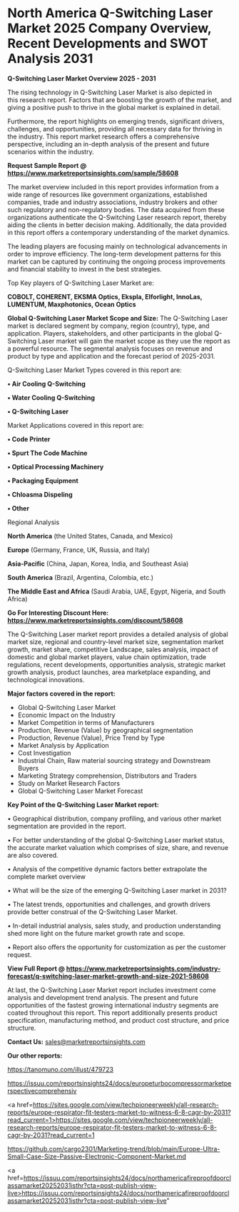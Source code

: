 # North America Q-Switching Laser Market 2025 Company Overview, Recent Developments and SWOT Analysis 2031

<Strong> Q-Switching Laser Market Overview 2025 - 2031</strong>

The rising technology in Q-Switching Laser Market is also depicted in this research report. Factors that are boosting the growth of the market, and giving a positive push to thrive in the global market is explained in detail.

Furthermore, the report highlights on emerging trends, significant drivers, challenges, and opportunities, providing all necessary data for thriving in the industry. This report market research offers a comprehensive perspective, including an in-depth analysis of the present and future scenarios within the industry.

<strong>Request Sample Report @ <a href=https://www.marketreportsinsights.com/sample/58608>https://www.marketreportsinsights.com/sample/58608</a></strong>

The market overview included in this report provides information from a wide range of resources like government organizations, established companies, trade and industry associations, industry brokers and other such regulatory and non-regulatory bodies. The data acquired from these organizations authenticate the Q-Switching Laser research report, thereby aiding the clients in better decision making. Additionally, the data provided in this report offers a contemporary understanding of the market dynamics.

The leading players are focusing mainly on technological advancements in order to improve efficiency. The long-term development patterns for this market can be captured by continuing the ongoing process improvements and financial stability to invest in the best strategies.

Top Key players of Q-Switching Laser Market are:

<strong>COBOLT, COHERENT, EKSMA Optics, Ekspla, Elforlight, InnoLas, LUMENTUM, Maxphotonics, Ocean Optics</strong>

<strong><b>Global Q-Switching Laser Market Scope and Size:</b></strong>
The Q-Switching Laser market is declared segment by company, region (country), type, and application. Players, stakeholders, and other participants in the global Q-Switching Laser market will gain the market scope as they use the report as a powerful resource. The segmental analysis focuses on revenue and product by type and application and the forecast period of 2025-2031.

Q-Switching Laser Market Types covered in this report are:

<strong>• Air Cooling Q-Switching

• Water Cooling Q-Switching

• Q-Switching Laser</strong>

Market Applications covered in this report are:

<strong>• Code Printer

• Spurt The Code Machine

• Optical Processing Machinery

• Packaging Equipment

• Chloasma Dispeling

• Other</strong> 

Regional Analysis

<strong>North America</strong> (the United States, Canada, and Mexico)

<strong>Europe</strong> (Germany, France, UK, Russia, and Italy)

<strong>Asia-Pacific</strong> (China, Japan, Korea, India, and Southeast Asia)

<strong>South America</strong> (Brazil, Argentina, Colombia, etc.)

<strong>The Middle East and Africa</strong> (Saudi Arabia, UAE, Egypt, Nigeria, and South Africa)

<strong>Go For Interesting Discount Here: <a href=https://www.marketreportsinsights.com/discount/58608>https://www.marketreportsinsights.com/discount/58608</a></strong>

The Q-Switching Laser market report provides a detailed analysis of global market size, regional and country-level market size, segmentation market growth, market share, competitive Landscape, sales analysis, impact of domestic and global market players, value chain optimization, trade regulations, recent developments, opportunities analysis, strategic market growth analysis, product launches, area marketplace expanding, and technological innovations.

<strong><b>Major factors covered in the report:</b></strong>
<ul>
  <li>Global Q-Switching Laser Market </li>
  <li>Economic Impact on the Industry</li>
  <li>Market Competition in terms of Manufacturers</li>
  <li>Production, Revenue (Value) by geographical segmentation</li>
  <li>Production, Revenue (Value), Price Trend by Type</li>
  <li>Market Analysis by Application</li>
  <li>Cost Investigation</li>
  <li>Industrial Chain, Raw material sourcing strategy and Downstream Buyers</li>
  <li>Marketing Strategy comprehension, Distributors and Traders</li>
  <li>Study on Market Research Factors</li>
  <li>Global Q-Switching Laser Market Forecast</li>
</ul>

<strong><b>Key Point of the Q-Switching Laser Market report:</b></strong>

• Geographical distribution, company profiling, and various other market segmentation are provided in the report.

• For better understanding of the global Q-Switching Laser market status, the accurate market valuation which comprises of size, share, and revenue are also covered.

• Analysis of the competitive dynamic factors better extrapolate the complete market overview

• What will be the size of the emerging Q-Switching Laser market in 2031?

• The latest trends, opportunities and challenges, and growth drivers provide better construal of the Q-Switching Laser Market.

• In-detail industrial analysis, sales study, and production understanding shed more light on the future market growth rate and scope.

• Report also offers the opportunity for customization as per the customer request.

<strong><b>View Full Report @ <a href=https://www.marketreportsinsights.com/industry-forecast/q-switching-laser-market-growth-and-size-2021-58608>https://www.marketreportsinsights.com/industry-forecast/q-switching-laser-market-growth-and-size-2021-58608</a></b></strong>


At last, the Q-Switching Laser Market report includes investment come analysis and development trend analysis. The present and future opportunities of the fastest growing international industry segments are coated throughout this report. This report additionally presents product specification, manufacturing method, and product cost structure, and price structure.

<strong>Contact Us:</strong>
sales@marketreportsinsights.com

<strong>Our other reports:</strong>

<a href=https://tanomuno.com/illust/479723>https://tanomuno.com/illust/479723</a>

<a href=https://issuu.com/reportsinsights24/docs/europeturbocompressormarketperspectivecomprehensiv>https://issuu.com/reportsinsights24/docs/europeturbocompressormarketperspectivecomprehensiv</a>

<a href=https://sites.google.com/view/techpioneerweekly/all-research-reports/europe-respirator-fit-testers-market-to-witness-6-8-cagr-by-2031?read_current=1>https://sites.google.com/view/techpioneerweekly/all-research-reports/europe-respirator-fit-testers-market-to-witness-6-8-cagr-by-2031?read_current=1</a>

<a href=https://github.com/cargo2301/Marketing-trend/blob/main/Europe-Ultra-Small-Case-Size-Passive-Electronic-Component-Market.md>https://github.com/cargo2301/Marketing-trend/blob/main/Europe-Ultra-Small-Case-Size-Passive-Electronic-Component-Market.md</a>

<a href=https://issuu.com/reportsinsights24/docs/northamericafireproofdoorclassamarket20252031isthr?cta=post-publish-view-live>https://issuu.com/reportsinsights24/docs/northamericafireproofdoorclassamarket20252031isthr?cta=post-publish-view-live</a>"
